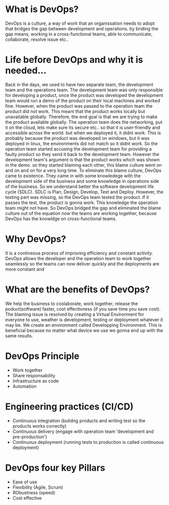 # What is DevOps?
DevOps is a culture, a way of work that an organissation needs to adopt that bridges the gap between development and operations. by briding the gap means, working in a cross-functional teams, able to communicate, collaborate, resolve issue etc..

# Life before DevOps and why it is needed...
Back in the days, we used to have two separate team, the development team and the operations team. The development team was only responsible for developing a product, once the product was developed the development team would run a demo of the product on their local machines and worked fine. However, when the product was passed to the operation team the product did not work. This meant that the product works locally but unavailable globally. Therefore, the end goal is that we are trying to make the product available globally. The operation team does the networking, put it on the cloud, lets make sure its secure etc.. so that it is user-friendly and accessible across the world. but when we deployed it, it didnt work. This is probably because the product was developed on windows, but it was deployed in linux, the environments did not match so it didnt work. So the operation team started accusing the development team for providing a faulty product so they send it back to the development team. However the development team's argument is that the product works which was shown in the demo. so they started blaming each other, this blame culture went on and on and on for a very long time. To eliminate this blame culture, DevOps came to existence. They came in with some knowledege with the development side of the business and some knowledge in operations side of the business. So we understand better the software development life cycle (SDLC). SDLC is Plan, Design, Develop, Test and Deploy. However, the testing part was missing, so the DevOps team tested the product. If it passes the test, the product is gonna work. This knowledge the operation team might not have. So DevOps bridged the gap and eliminated the blame culture out of the equation now the teams are working together, because DevOps has the knowldge on cross-functional teams.

# Why DevOps?
 It is a contineous process of improving efficiency and constant activity. DevOps allows the developer and the operation team to work together seamlessly so the teams can now deliver quickly and the deployments are more constant and 

# What are the benefits of DevOps?
 We help the business to coolaborate, work together, release the poduct(software) faster, cost effectivness (if you save time you save cost). The blaming issue is resolved by creating a Virtual Environment for everyone to use, weather is development, testing or deployment whatever it may be. We create an environment called Developping Environment. This is beneficial because no matter what device we use we gonna end up with the same results.

 # DevOps Principle
 - Work together
 - Share responsability
 - Infrastructure as code
 - Automation

 # Engineering practices (CI/CD)
 - Continuous integration (bulidng products and writing test so the products works correctly)
 - Continuous delivery (engage with operation team 'development and pre-production')
 - Continuous deployment (running tests to production is called continuous deployment)

 # DevOps four key Pillars
- Ease of use
- Flexibility (Agile, Scrum)
- RObustness (speed)
- Cost effective